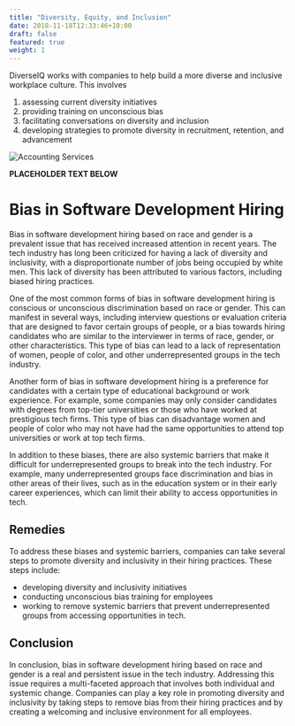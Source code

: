 ```yaml
---
title: "Diversity, Equity, and Inclusion"
date: 2018-11-18T12:33:46+10:00
draft: false
featured: true
weight: 1
---
```


DiverseIQ works with companies to help build a more diverse and inclusive workplace culture. This involves

1. assessing current diversity initiatives
2. providing training on unconscious bias
3. facilitating conversations on diversity and inclusion
4. developing strategies to promote diversity in recruitment, retention, and advancement

![Accounting Services](/images/austin-distel-nGc5RT2HmF0-unsplash.jpg)

**PLACEHOLDER TEXT BELOW**

# Bias in Software Development Hiring

Bias in software development hiring based on race and gender is a prevalent issue that has received increased attention in recent years. The tech industry has long been criticized for having a lack of diversity and inclusivity, with a disproportionate number of jobs being occupied by white men. This lack of diversity has been attributed to various factors, including biased hiring practices.

One of the most common forms of bias in software development hiring is conscious or unconscious discrimination based on race or gender. This can manifest in several ways, including interview questions or evaluation criteria that are designed to favor certain groups of people, or a bias towards hiring candidates who are similar to the interviewer in terms of race, gender, or other characteristics. This type of bias can lead to a lack of representation of women, people of color, and other underrepresented groups in the tech industry.

Another form of bias in software development hiring is a preference for candidates with a certain type of educational background or work experience. For example, some companies may only consider candidates with degrees from top-tier universities or those who have worked at prestigious tech firms. This type of bias can disadvantage women and people of color who may not have had the same opportunities to attend top universities or work at top tech firms.

In addition to these biases, there are also systemic barriers that make it difficult for underrepresented groups to break into the tech industry. For example, many underrepresented groups face discrimination and bias in other areas of their lives, such as in the education system or in their early career experiences, which can limit their ability to access opportunities in tech.

## Remedies

To address these biases and systemic barriers, companies can take several steps to promote diversity and inclusivity in their hiring practices. These steps include:

- developing diversity and inclusivity initiatives
- conducting unconscious bias training for employees
- working to remove systemic barriers that prevent underrepresented groups from accessing opportunities in tech.

## Conclusion

In conclusion, bias in software development hiring based on race and gender is a real and persistent issue in the tech industry. Addressing this issue requires a multi-faceted approach that involves both individual and systemic change. Companies can play a key role in promoting diversity and inclusivity by taking steps to remove bias from their hiring practices and by creating a welcoming and inclusive environment for all employees.
